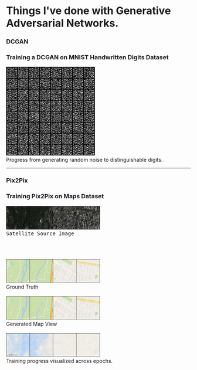 <h1> Things I've done with Generative Adversarial Networks.</h1>

<h3>DCGAN</h3>
<h3>Training a DCGAN on MNIST Handwritten Digits Dataset</h3>

<img src="DCGAN/MNIST/dcgan_mnist.gif" alt="here"><br>Progress from generating random noise to distinguishable digits.</img><hr>

<h3>Pix2Pix</h3>
<h3>Training Pix2Pix on Maps Dataset</h3>

<pre><img src="Pix2Pix/results/true_source.png" alt="here" width="256" height="64"><br>Satellite Source Image</img></pre><br><br>
<img src="Pix2Pix/results/true_target.png" alt="here" width="256" height="64"><br>Ground Truth</img><br><br>
<img src="Pix2Pix/results/generated_188.png" alt="here" width="256" height="64"><br>Generated Map View</img><br><br>
<img src="Pix2Pix/results/progress.gif" alt="here" width="256" height="64"><br>Training progress visualized across epochs.</img>
